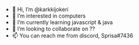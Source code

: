 - 👋 Hi, I’m @karkkijokeri
- 👀 I’m interested in computers
- 🌱 I’m currently learning javascript & java
- 💞️ I’m looking to collaborate on ??
- 📫 You can reach me from discord, Sprisa#7436

<!---
karkkijokeri/karkkijokeri is a ✨ special ✨ repository because its `README.md` (this file) appears on your GitHub profile.
You can click the Preview link to take a look at your changes.
--->
